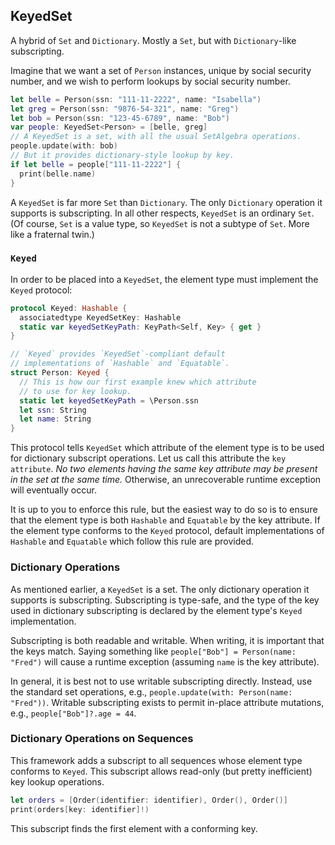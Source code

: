 ## KeyedSet

A hybrid of `Set` and `Dictionary`. Mostly a `Set`, but with `Dictionary`-like subscripting.

Imagine that we want a set of `Person` instances, unique by social security number, and we wish to perform lookups by social security number.

```swift
let belle = Person(ssn: "111-11-2222", name: "Isabella")
let greg = Person(ssn: "9876-54-321", name: "Greg")
let bob = Person(ssn: "123-45-6789", name: "Bob")
var people: KeyedSet<Person> = [belle, greg]
// A KeyedSet is a set, with all the usual SetAlgebra operations.
people.update(with: bob)
// But it provides dictionary-style lookup by key.
if let belle = people["111-11-2222"] {
  print(belle.name)
}
```

A `KeyedSet` is far more `Set` than `Dictionary`. The only `Dictionary` operation it supports is subscripting. In all other respects, `KeyedSet` is an ordinary `Set`. (Of course, `Set` is a value type, so `KeyedSet` is not a subtype of `Set`. More like a fraternal twin.)

### `Keyed`

In order to be placed into a `KeyedSet`, the element type must implement the `Keyed` protocol:

```swift
protocol Keyed: Hashable {
  associatedtype KeyedSetKey: Hashable
  static var keyedSetKeyPath: KeyPath<Self, Key> { get }
}

// `Keyed` provides `KeyedSet`-compliant default
// implementations of `Hashable` and `Equatable`.
struct Person: Keyed {
  // This is how our first example knew which attribute
  // to use for key lookup.
  static let keyedSetKeyPath = \Person.ssn
  let ssn: String
  let name: String
}
```

This protocol tells `KeyedSet` which attribute of the element type is to be used for dictionary subscript operations. Let us call this attribute the `key attribute`. _No two elements having the same key attribute may be present in the set at the same time._ Otherwise, an unrecoverable runtime exception will eventually occur. 

It is up to you to enforce this rule, but the easiest way to do so is to ensure that the element type is both `Hashable` and `Equatable` by the key attribute. If the element type conforms to the `Keyed` protocol, default implementations of `Hashable` and `Equatable` which follow this rule are provided.

### Dictionary Operations

As mentioned earlier, a `KeyedSet` is a set. The only dictionary operation it supports is subscripting. Subscripting is type-safe, and the type of the key used in dictionary subscripting is declared by the element type's `Keyed` implementation.

Subscripting is both readable and writable. When writing, it is important that the keys match. Saying something like `people["Bob"] = Person(name: "Fred")` will cause a runtime exception (assuming `name` is the key attribute).

In general, it is best not to use writable subscripting directly. Instead, use the standard set operations, e.g., `people.update(with: Person(name: "Fred"))`. Writable subscripting exists to permit in-place attribute mutations, e.g., `people["Bob"]?.age = 44`.

### Dictionary Operations on Sequences

This framework adds a subscript to all sequences whose element type conforms to `Keyed`. This subscript allows read-only (but pretty inefficient) key lookup operations.

```swift
let orders = [Order(identifier: identifier), Order(), Order()]
print(orders[key: identifier]!)
```

This subscript finds the first element with a conforming key.
